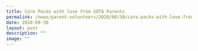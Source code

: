 ```yaml
---
title: Care Packs with love from SOTA Parents
permalink: /news/parent-volunteers/2020/08/30/care-packs-with-love-from-sota-parents/
date: 2020-08-30
layout: post
description: ""
image: ""
---
```

